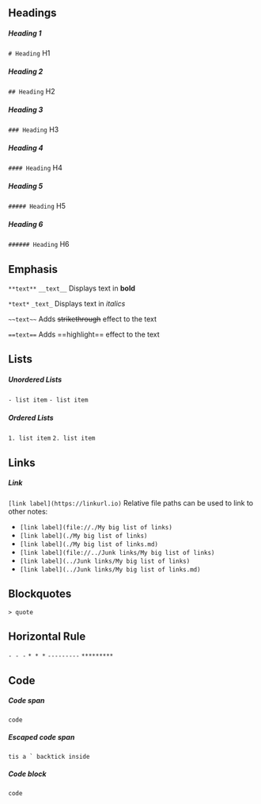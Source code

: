 ## Headings

##### Heading 1
`# Heading`
H1

##### Heading 2
`## Heading`
H2

##### Heading 3
`### Heading`
H3

##### Heading 4
`#### Heading`
H4

##### Heading 5
`##### Heading`
H5

##### Heading 6
`###### Heading`
H6

## Emphasis

`**text**`
`__text__`
Displays text in **bold**

`*text*`
`_text_`
Displays text in _italics_

`~~text~~`
Adds ~~strikethrough~~ effect to the text

`==text==`
Adds ==highlight== effect to the text

## Lists

##### Unordered Lists
`- list item`
`- list item`

##### Ordered Lists
`1. list item`
`2. list item`

## Links

##### Link
`[link label](https://linkurl.io)`
Relative file paths can be used to link to other notes:
- `[link label](file://./My big list of links)`
- `[link label](./My big list of links)`
- `[link label](./My big list of links.md)`
- `[link label](file://../Junk links/My big list of links)`
- `[link label](../Junk links/My big list of links)`
- `[link label](../Junk links/My big list of links.md)`

## Blockquotes

`> quote`

## Horizontal Rule

`- - -`
`* * *`
`---------`
`*********`

## Code

##### Code span
`code`

##### Escaped code span
``tis a ` backtick inside``

##### Code block
```language-name
code
```

